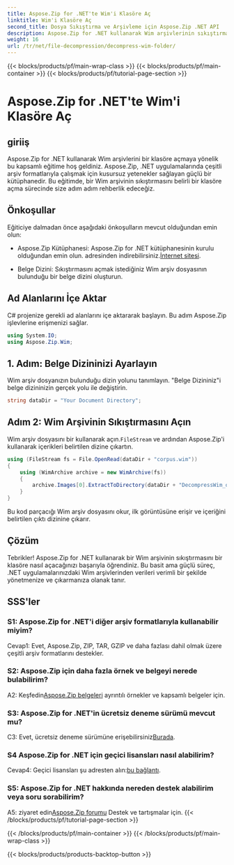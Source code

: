 ```yaml
---
title: Aspose.Zip for .NET'te Wim'i Klasöre Aç
linktitle: Wim'i Klasöre Aç
second_title: Dosya Sıkıştırma ve Arşivleme için Aspose.Zip .NET API
description: Aspose.Zip for .NET kullanarak Wim arşivlerinin sıkıştırmasını açmaya ilişkin adım adım kılavuzu keşfedin. Kitaplığı indirin, öğreticiyi takip edin ve .NET uygulamalarınızdaki arşiv dosyalarını verimli bir şekilde yönetin.
weight: 16
url: /tr/net/file-decompression/decompress-wim-folder/
---
```


{{< blocks/products/pf/main-wrap-class >}}
{{< blocks/products/pf/main-container >}}
{{< blocks/products/pf/tutorial-page-section >}}

# Aspose.Zip for .NET'te Wim'i Klasöre Aç

## giriiş

Aspose.Zip for .NET kullanarak Wim arşivlerini bir klasöre açmaya yönelik bu kapsamlı eğitime hoş geldiniz. Aspose.Zip, .NET uygulamalarında çeşitli arşiv formatlarıyla çalışmak için kusursuz yetenekler sağlayan güçlü bir kütüphanedir. Bu eğitimde, bir Wim arşivinin sıkıştırmasını belirli bir klasöre açma sürecinde size adım adım rehberlik edeceğiz.

## Önkoşullar

Eğiticiye dalmadan önce aşağıdaki önkoşulların mevcut olduğundan emin olun:

-  Aspose.Zip Kütüphanesi: Aspose.Zip for .NET kütüphanesinin kurulu olduğundan emin olun. adresinden indirebilirsiniz.[İnternet sitesi](https://releases.aspose.com/zip/net/).

- Belge Dizini: Sıkıştırmasını açmak istediğiniz Wim arşiv dosyasının bulunduğu bir belge dizini oluşturun.

## Ad Alanlarını İçe Aktar

C# projenize gerekli ad alanlarını içe aktararak başlayın. Bu adım Aspose.Zip işlevlerine erişmenizi sağlar.

```csharp
using System.IO;
using Aspose.Zip.Wim;
```

## 1. Adım: Belge Dizininizi Ayarlayın

Wim arşiv dosyanızın bulunduğu dizin yolunu tanımlayın. "Belge Dizininiz"i belge dizininizin gerçek yolu ile değiştirin.

```csharp
string dataDir = "Your Document Directory";
```

## Adım 2: Wim Arşivinin Sıkıştırmasını Açın

 Wim arşiv dosyasını bir kullanarak açın.`FileStream` ve ardından Aspose.Zip'i kullanarak içerikleri belirtilen dizine çıkartın.

```csharp
using (FileStream fs = File.OpenRead(dataDir + "corpus.wim"))
{
    using (WimArchive archive = new WimArchive(fs))
    {
        archive.Images[0].ExtractToDirectory(dataDir + "DecompressWim_out");
    }
}
```

Bu kod parçacığı Wim arşiv dosyasını okur, ilk görüntüsüne erişir ve içeriğini belirtilen çıktı dizinine çıkarır.

## Çözüm

Tebrikler! Aspose.Zip for .NET kullanarak bir Wim arşivinin sıkıştırmasını bir klasöre nasıl açacağınızı başarıyla öğrendiniz. Bu basit ama güçlü süreç, .NET uygulamalarınızdaki Wim arşivlerinden verileri verimli bir şekilde yönetmenize ve çıkarmanıza olanak tanır.

## SSS'ler

### S1: Aspose.Zip for .NET'i diğer arşiv formatlarıyla kullanabilir miyim?

Cevap1: Evet, Aspose.Zip, ZIP, TAR, GZIP ve daha fazlası dahil olmak üzere çeşitli arşiv formatlarını destekler.

### S2: Aspose.Zip için daha fazla örnek ve belgeyi nerede bulabilirim?

 A2: Keşfedin[Aspose.Zip belgeleri](https://reference.aspose.com/zip/net/) ayrıntılı örnekler ve kapsamlı belgeler için.

### S3: Aspose.Zip for .NET'in ücretsiz deneme sürümü mevcut mu?

 C3: Evet, ücretsiz deneme sürümüne erişebilirsiniz[Burada](https://releases.aspose.com/).

### S4 Aspose.Zip for .NET için geçici lisansları nasıl alabilirim?

 Cevap4: Geçici lisansları şu adresten alın:[bu bağlantı](https://purchase.aspose.com/temporary-license/).

### S5: Aspose.Zip for .NET hakkında nereden destek alabilirim veya soru sorabilirim?

 A5: ziyaret edin[Aspose.Zip forumu](https://forum.aspose.com/c/zip/37) Destek ve tartışmalar için.
{{< /blocks/products/pf/tutorial-page-section >}}

{{< /blocks/products/pf/main-container >}}
{{< /blocks/products/pf/main-wrap-class >}}

{{< blocks/products/products-backtop-button >}}

